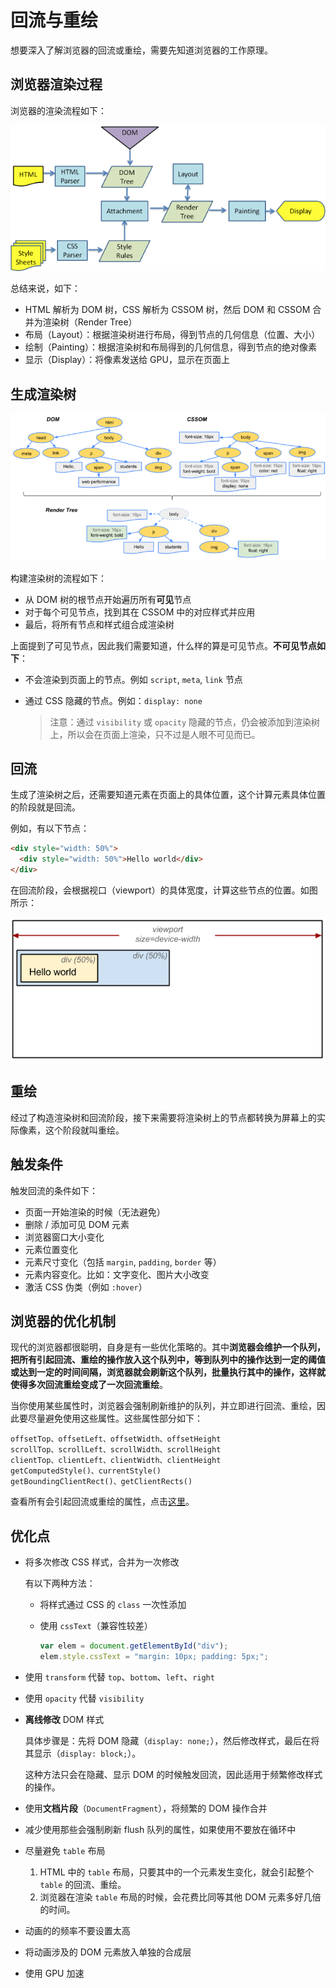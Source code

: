 # 回流与重绘

想要深入了解浏览器的回流或重绘，需要先知道浏览器的工作原理。

## 浏览器渲染过程

浏览器的渲染流程如下：

![](./imgs/browser-render.png)

总结来说，如下：

- HTML 解析为 DOM 树，CSS 解析为 CSSOM 树，然后 DOM 和 CSSOM 合并为渲染树（Render Tree）
- 布局（Layout）：根据渲染树进行布局，得到节点的几何信息（位置、大小）
- 绘制（Painting）：根据渲染树和布局得到的几何信息，得到节点的绝对像素
- 显示（Display）：将像素发送给 GPU，显示在页面上

## 生成渲染树

![](./imgs/render-tree.png)

构建渲染树的流程如下：

- 从 DOM 树的根节点开始遍历所有**可见**节点
- 对于每个可见节点，找到其在 CSSOM 中的对应样式并应用
- 最后，将所有节点和样式组合成渲染树

上面提到了可见节点，因此我们需要知道，什么样的算是可见节点。**不可见节点如下**：

- 不会渲染到页面上的节点。例如 `script`, `meta`, `link` 节点
- 通过 CSS 隐藏的节点。例如：`display: none`

  > 注意：通过 `visibility` 或 `opacity` 隐藏的节点，仍会被添加到渲染树上，所以会在页面上渲染，只不过是人眼不可见而已。

## 回流

生成了渲染树之后，还需要知道元素在页面上的具体位置，这个计算元素具体位置的阶段就是回流。

例如，有以下节点：

```html
<div style="width: 50%">
  <div style="width: 50%">Hello world</div>
</div>
```

在回流阶段，会根据视口（viewport）的具体宽度，计算这些节点的位置。如图所示：

![](./imgs/rander-reflow.png)

## 重绘

经过了构造渲染树和回流阶段，接下来需要将渲染树上的节点都转换为屏幕上的实际像素，这个阶段就叫重绘。

## 触发条件

触发回流的条件如下：

- 页面一开始渲染的时候（无法避免）
- 删除 / 添加可见 DOM 元素
- 浏览器窗口大小变化
- 元素位置变化
- 元素尺寸变化（包括 `margin`, `padding`, `border` 等）
- 元素内容变化。比如：文字变化、图片大小改变
- 激活 CSS 伪类（例如 `:hover`）

## 浏览器的优化机制

现代的浏览器都很聪明，自身是有一些优化策略的。其中**浏览器会维护一个队列，把所有引起回流、重绘的操作放入这个队列中，等到队列中的操作达到一定的阈值或达到一定的时间间隔，浏览器就会刷新这个队列，批量执行其中的操作，这样就使得多次回流重绘变成了一次回流重绘**。

当你使用某些属性时，浏览器会强制刷新维护的队列，并立即进行回流、重绘，因此要尽量避免使用这些属性。这些属性部分如下：

```
offsetTop、offsetLeft、offsetWidth、offsetHeight
scrollTop、scrollLeft、scrollWidth、scrollHeight
clientTop、clientLeft、clientWidth、clientHeight
getComputedStyle()、currentStyle()
getBoundingClientRect()、getClientRects()
```

查看所有会引起回流或重绘的属性，点击[这里](https://gist.github.com/paulirish/5d52fb081b3570c81e3a)。

## 优化点

- 将多次修改 CSS 样式，合并为一次修改

  有以下两种方法：

  - 将样式通过 CSS 的 `class` 一次性添加
  - 使用 `cssText`（兼容性较差）

    ```js
    var elem = document.getElementById("div");
    elem.style.cssText = "margin: 10px; padding: 5px;";
    ```

- 使用 `transform` 代替 `top`、`bottom`、`left`、`right`
- 使用 `opacity` 代替 `visibility`
- **离线修改** DOM 样式

  具体步骤是：先将 DOM 隐藏（`display: none;`），然后修改样式，最后在将其显示（`display: block;`）。

  这种方法只会在隐藏、显示 DOM 的时候触发回流，因此适用于频繁修改样式的操作。

- 使用**文档片段**（`DocumentFragment`），将频繁的 DOM 操作合并
- 减少使用那些会强制刷新 flush 队列的属性，如果使用不要放在循环中
- 尽量避免 `table` 布局

  1. HTML 中的 `table` 布局，只要其中的一个元素发生变化，就会引起整个 `table` 的回流、重绘。
  2. 浏览器在渲染 `table` 布局的时候，会花费比同等其他 DOM 元素多好几倍的时间。

- 动画的的频率不要设置太高
- 将动画涉及的 DOM 元素放入单独的合成层
- 使用 GPU 加速
